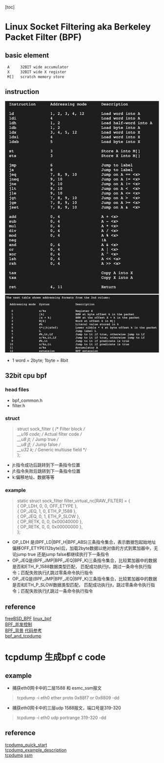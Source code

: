 [toc]

# Linux Socket Filtering aka Berkeley Packet Filter (BPF)

## basic element
     A     32BIT wide accumulator
     X     32BIT wide X register
     M[]   scratch memory store

## instruction
![BPF_INSTRUCTION](./picture/BPF_INSTRUCTION)
![ADRESS_MODE](./picture/ADRESS_MODE)
+ 1 word = 2byte; 1byte = 8bit

## 32bit cpu bpf 
### head files
 + bpf_common.h
 + filter.h
    
### struct 
>struct sock_filter {	/* Filter block */      
    __u16	code;   /* Actual filter code */        
    __u8	jt;	/* Jump true */     
    __u8	jf;	/* Jump false */        
    __u32	k;      /* Generic multiuse field */        
};
> 
+ jt:指令成功后跳转到下一条指令位置
+ jf:指令失败后跳转到下一条指令位置
+ k:偏移地址、数据等等
### example 
>
> static struct sock_filter filter_virtual_nc[RAW_FILTER] = {       
    { OP_LDH, 0, 0, OFF_ETYPE },        
    { OP_JEQ, 1, 0, ETH_P_1588 },       
    { OP_JEQ, 0, 1, ETH_P_SLOW },       
    { OP_RETK, 0, 0, 0x00040000 },      
    { OP_RETK, 0, 0, 0x00000000 },      
};      
> 

+ OP_LDH 是(BPF_LD|BPF_H|BPF_ABS)三条指令集合，表示数据包起始地址偏移OFF_ETYPE(12byte)后，加载2byte数据以绝对值的方式到累加器中，无论jump true 
还是jump false都继续执行下一条指令
+ OP_JEQ是(BPF_JMP|BPF_JEQ|BPF_K)三条指令集合，比较累加器中的数据是否和ETH_P_1588数据类型匹配，
匹配成功执行jt，跳过一条命令执行指令；匹配失败执行jf,跳过零条命令执行指令
+ OP_JEQ是(BPF_JMP|BPF_JEQ|BPF_K)三条指令集合，比较累加器中的数据是否和ETH_P_SLOW数据类型匹配，
  匹配成功执行jt，跳过零条命令执行指令；匹配失败执行jf,跳过一条命令执行指令
## reference
[freeBSD_BPF](https://man.freebsd.org/cgi/man.cgi?query=bpf&sektion=4&manpath=FreeBSD+4.7-RELEASE)
[linux_bpf](https://www.kernel.org/doc/Documentation/networking/filter.txt)     
[BPF_并发控制](https://www.sigops.org/s/conferences/hotos/2021/papers/hotos21-s08-park.pdf)     
[BPF_背景](https://blog.csdn.net/weixin_55255438/article/details/127155786?utm_medium=distribute.pc_relevant.none-task-blog-2~default~baidujs_baidulandingword~default-0-127155786-blog-124357147.235%5Ev35%5Epc_relevant_default_base3&spm=1001.2101.3001.4242.1&utm_relevant_index=3)
[代码参考](https://blog.csdn.net/bie_niu1992/article/details/94007550)      
[bpf_and_tcpdump](https://andreaskaris.github.io/blog/networking/bpf-and-tcpdump/)

# tcpdump 生成bpf c code
## example 
+ 捕获eth0网卡中的二层1588 和 esmc_ssm报文
> tcpdump -i eth0 ether proto 0x88f7 or 0x8809 -dd
+ 捕获eth0网卡中的三层udp 1588报文，端口号是319-320
> tcpdump -i eth0 udp portrange 319-320 -dd
> 
## reference
[tcpdump_quick_start](https://packetlife.net/media/library/12/tcpdump.pdf)  
[tcpdump_example_description](https://blog.wains.be/2007/2007-10-01-tcpdump-advanced-filters/)  
[tcpdump](https://www.tcpdump.org)
[ssm](https://www.renrendoc.com/paper/89969119.html)    
